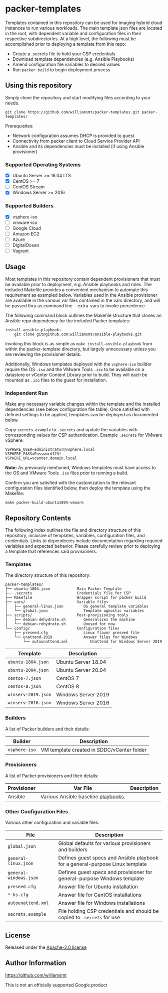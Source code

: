 # packer-templates

Templates contained in this repository can be used for imaging hybrid cloud instances to run various workloads. The main template json files are located in the root, with dependent variable and configuration files in their respective subdirectories. At a high level, the following must be accomplished prior to deploying a template from this repo:

- Create a .secrets file to hold your CSP credentials
- Download template dependencies (e.g. Ansible Playbooks)
- Amend configuration file variables to desired values
- Run `packer build` to begin deployment process

## Using this repository

Simply clone the repository and start modifying files according to your needs.

```
git clone https://github.com/williamsmt/packer-templates.git packer-templates/
```

Prerequisites:
- Network configuration assumes DHCP is provided to guest
- Connectivity from packer client to Cloud Service Provider API
- Ansible and its dependencies must be installed (if using Ansible provisioner)

### Supported Operating Systems

- [x] Ubuntu Server >= 18.04 LTS
- [x] CentOS >= 7
- [ ] CentOS Stream
- [x] Windows Server >= 2016

### Supported Builders

- [x] vsphere-iso
- [ ] vmware-iso
- [ ] Google Cloud
- [ ] Amazon EC2
- [ ] Azure
- [ ] DigitalOcean
- [ ] Vagrant

## Usage

Most templates in this repository contain dependent provisioners that must be available prior to deployment, e.g. Ansible playbooks and roles. The included Makefile provides a convenient mechanism to automate this requirement as exampled below. Variables used in the Ansible provisioner are available in the various var files contained in the vars directory, and will be passed thru as command line --extra-vars to invoke precedence.

The following command block outlines the Makefile structure that clones an Ansible repo dependency for the included Packer templates:

```
install-ansible-playbook:
	git clone git@github.com:williamsmt/ansible-playbooks.git
```

Invoking this block is as simple as `make install-ansible-playbook` from within the packer-template directory, but largely unnecessary unless you are reviewing the provisioner details.

Additionally, Windows templates deployed with the `vsphere-iso` builder require the OS `.iso` and the VMware Tools `.iso` to be available on a datastore or vCenter Content Library prior to build. They will each be mounted as `.iso` files to the guest for installation.

### Independent Run

Make any necessary variable changes within the template and the installed dependencies (see below configuration file table). Once satisfied with defined settings to be applied, templates can be deployed as documented below.

Copy `secrets.example` to `.secrets` and update the variables with corresponding values for CSP authentication. Example `.secrets` for VMware vSphere:

```
VSPHERE_USER=administrator@vsphere.local
VSPHERE_PASS=Password123!
VSPHERE_URL=vcenter.domain.local
```

**Note:** As previously mentioned, Windows templates must have access to the OS and VMware Tools `.iso` files prior to running a build.

Confirm you are satisfied with the customization to the relevant configuration files identified below, then deploy the template using the Makefile:

`make packer-build-ubuntu1804-vmware`

## Repository Contents

The following index outlines the file and directory structure of this repository, inclusive of templates, variables, configuration files, and credentials. Links to dependecies include documentation regarding required variables and expected behavior. Please carefully review prior to deploying a template that references said provisioners.

### Templates

The directory structure of this repository:

```
packer-templates/
├── ubuntu-1804.json            Main Packer Template
├── .secrets                    Credentials file for CSP
├── Makefile                    Wrapper script for packer build
├── vars/                       Variable files
│   ├── general-linux.json         OS general template variables
│   └── global.json                Template agnostic variables
├── scripts/                    Post-provisioning tools
│   ├── debian-dehydrate.sh        Generalizes the machine
│   └── debian-rehydrate.sh        Unused for now
└── config/                     Configuration files
    ├── preseed.cfg                Linux flavor preseed file
    └── unattend-2019              Answer files for Windows
        └── autounattend.xml          Unattend for Windows Server 2019
```

Template | Description
-------- | -----------
`ubuntu-1804.json` | Ubuntu Server 18.04
`ubuntu-2004.json` | Ubuntu Server 20.04
`centos-7.json` | CentOS 7
`centos-8.json` | CentOS 8
`winserv-2019.json` | Windows Server 2019
`winserv-2016.json` | Windows Server 2016

### Builders

A list of Packer builders and their details:

Builder | Description
------- | -----------
`vsphere-iso` | VM template created in SDDC/vCenter folder

### Provisioners

A list of Packer provisioners and their details:

Provisioner | Var File | Description
----------- | -------- | -----------
Ansible | Various Ansible baseline [playbooks](https://github.com/williamsmt/ansible-playbooks).

### Other Configuration Files

Various other configuration and variable files:

File | Description
--- | ---
`global.json` | Global defaults for various provisioners and builders
`general-linux.json` | Defines guest specs and Ansible playbook for a general-purpose Linux template
`general-windows.json` | Defines guest specs and provisioner for general-purpose Windows template
`preseed.cfg` | Answer file for Ubuntu installation
`*-ks.cfg` | Answer file for CentOS installations
`autounattend.xml` | Answer file for Windows installations
`secrets.example` | File holding CSP credentials and should be copied to `.secrets` for use

## License

Released under the [Apache-2.0 license](LICENSE)

## Author Information

https://github.com/williamsmt

This is not an officially supported Google product